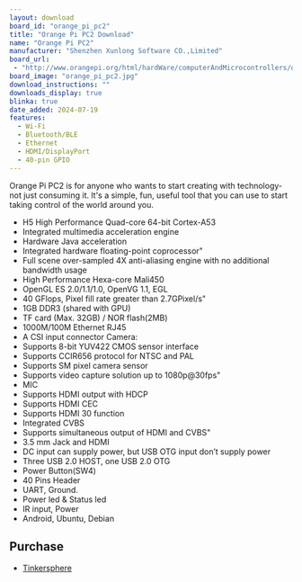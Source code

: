 ```yaml
---
layout: download
board_id: "orange_pi_pc2"
title: "Orange Pi PC2 Download"
name: "Orange Pi PC2"
manufacturer: "Shenzhen Xunlong Software CO.,Limited"
board_url:
 - "http://www.orangepi.org/html/hardWare/computerAndMicrocontrollers/details/Orange-Pi-PC-2.html"
board_image: "orange_pi_pc2.jpg"
download_instructions: ""
downloads_display: true
blinka: true
date_added: 2024-07-19
features:
  - Wi-Fi
  - Bluetooth/BLE
  - Ethernet
  - HDMI/DisplayPort
  - 40-pin GPIO
---
```


Orange Pi PC2 is for anyone who wants to start creating with technology- not just consuming it. lt's a simple, fun, useful tool that you can use to start taking control of the world around you.

- H5 High Performance Quad-core 64-bit Cortex-A53
- Integrated multimedia acceleration engine
- Hardware Java acceleration
- Integrated hardware floating-point coprocessor"
- Full scene over-sampled 4X anti-aliasing engine with no additional bandwidth usage
- High Performance Hexa-core Mali450
- OpenGL ES 2.0/1.1/1.0, OpenVG 1.1, EGL
- 40 GFlops, Pixel fill rate greater than 2.7GPixel/s"
- 1GB DDR3 (shared with GPU)
- TF card (Max. 32GB) / NOR flash(2MB)
- 1000M/100M Ethernet RJ45
- A CSI input connector Camera:
- Supports 8-bit YUV422 CMOS sensor interface
- Supports CCIR656 protocol for NTSC and PAL
- Supports SM pixel camera sensor
- Supports video capture solution up to 1080p@30fps"
- MIC
- Supports HDMI output with HDCP
- Supports HDMI CEC
- Supports HDMI 30 function
- Integrated CVBS
- Supports simultaneous output of HDMI and CVBS"
- 3.5 mm Jack and HDMI
- DC input can supply power, but USB OTG input don’t supply power
- Three USB 2.0 HOST, one USB 2.0 OTG
- Power Button(SW4)
- 40 Pins Header
- UART, Ground.
- Power led & Status led
- IR input, Power
- Android, Ubuntu, Debian

## Purchase
* [Tinkersphere](https://tinkersphere.com/raspberry-pi-orange-pi-boards/2353-orange-pi-pc-2-1gb-ram-14ghz-x64-quad-core-processor.html)
